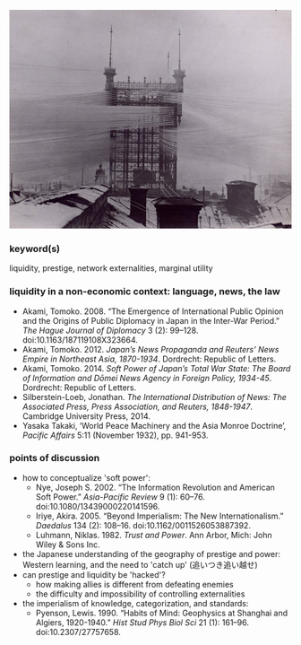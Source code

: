 ![Stockholm Telephone Tower](imgstockholm-telephone-tower-1887-1913-over-5000-telephone-lines-connected-6.jpg)

### keyword(s)
liquidity, prestige, network externalities, marginal utility

### liquidity in a non-economic context: language, news, the law
* Akami, Tomoko. 2008. “The Emergence of International Public Opinion and the Origins of Public Diplomacy in Japan in the Inter-War Period.” *The Hague Journal of Diplomacy* 3 (2): 99–128. doi:10.1163/187119108X323664.
* Akami, Tomoko. 2012. *Japan’s News Propaganda and Reuters' News Empire in Northeast Asia, 1870-1934*. Dordrecht: Republic of Letters.
* Akami, Tomoko. 2014. *Soft Power of Japan’s Total War State: The Board of Information and Dōmei News Agency in Foreign Policy, 1934-45*. Dordrecht: Republic of Letters.
* Silberstein-Loeb, Jonathan. *The International Distribution of News: The Associated Press, Press Association, and Reuters, 1848-1947*. Cambridge University Press, 2014.
* Yasaka Takaki, ‘World Peace Machinery and the Asia Monroe Doctrine’, *Pacific Affairs* 5:11 (November 1932), pp. 941-953.

### points of discussion
* how to conceptualize 'soft power':
  * Nye, Joseph S. 2002. “The Information Revolution and American Soft Power.” *Asia-Pacific Review* 9 (1): 60–76. doi:10.1080/13439000220141596.
  * Iriye, Akira. 2005. “Beyond Imperialism: The New Internationalism.” *Daedalus* 134 (2): 108–16. doi:10.1162/0011526053887392.
  * Luhmann, Niklas. 1982. *Trust and Power*. Ann Arbor, Mich: John Wiley & Sons Inc.
* the Japanese understanding of the geography of prestige and power: Western learning, and the need to 'catch up' (追いつき追い越せ)
* can prestige and liquidity be 'hacked'?
  * how making allies is different from defeating enemies
  * the difficulty and impossibility of controlling externalities
* the imperialism of knowledge, categorization, and standards:
  * Pyenson, Lewis. 1990. “Habits of Mind: Geophysics at Shanghai and Algiers, 1920-1940.” *Hist Stud Phys Biol Sci* 21 (1): 161–96. doi:10.2307/27757658.
